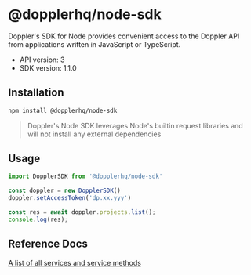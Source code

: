 # @dopplerhq/node-sdk

Doppler's SDK for Node provides convenient access to the Doppler API from applications written in JavaScript or TypeScript. 

- API version: 3
- SDK version: 1.1.0

## Installation

```sh
npm install @dopplerhq/node-sdk
```

> Doppler's Node SDK leverages Node's builtin request libraries and will not install any external dependencies

## Usage

```ts
import DopplerSDK from '@dopplerhq/node-sdk'

const doppler = new DopplerSDK()
doppler.setAccessToken('dp.xx.yyy')

const res = await doppler.projects.list();
console.log(res);
```

## Reference Docs

[A list of all services and service methods](./src/services/README.MD)
